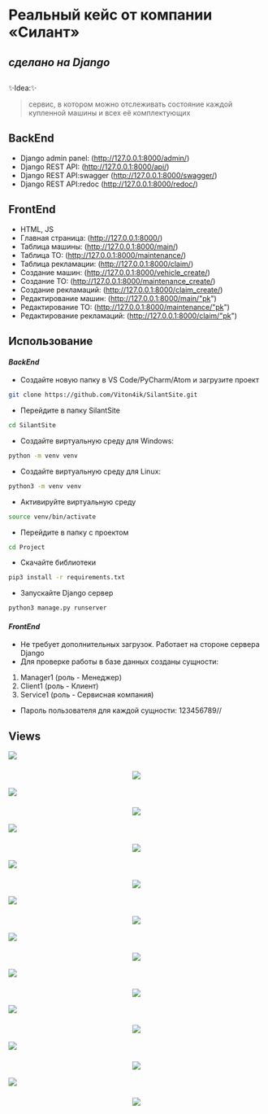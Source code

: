 # Реальный кейс от компании «Силант»

## _сделано на Django_

##
✨Idea:✨
> сервис, в котором можно отслеживать состояние каждой купленной машины и всех её комплектующих

## BackEnd

- Django admin panel: (http://127.0.0.1:8000/admin/) 
- Django REST API: (http://127.0.0.1:8000/api/)
- Django REST API:swagger (http://127.0.0.1:8000/swagger/)
- Django REST API:redoc (http://127.0.0.1:8000/redoc/)

## FrontEnd

- HTML, JS
- Главная страница: (http://127.0.0.1:8000/)
- Таблица машины: (http://127.0.0.1:8000/main/)
- Таблица ТО: (http://127.0.0.1:8000/maintenance/)
- Таблица рекламации: (http://127.0.0.1:8000/claim/)
- Создание машин: (http://127.0.0.1:8000/vehicle_create/)
- Создание ТО: (http://127.0.0.1:8000/maintenance_create/)
- Создание рекламаций: (http://127.0.0.1:8000/claim_create/)
- Редактирование машин: (http://127.0.0.1:8000/main/"pk")
- Редактирование ТО: (http://127.0.0.1:8000/maintenance/"pk")
- Редактирование рекламаций: (http://127.0.0.1:8000/claim/"pk")


## Использование
#### _BackEnd_

- Создайте новую папку в VS Code/PyCharm/Atom и загрузите проект

```sh
git clone https://github.com/Viton4ik/SilantSite.git

```
- Перейдите в папку SilantSite
```sh
cd SilantSite
```
- Создайте виртуальную среду  для Windows:

```sh
python -m venv venv
```
- Создайте виртуальную среду  для Linux:
```sh
python3 -m venv venv
```
- Активируйте виртуальную среду

```sh
source venv/bin/activate
```
- Перейдите в папку с проектом
```sh
cd Project
```
- Скачайте библиотеки

```sh
pip3 install -r requirements.txt
```
- Запускайте Django сервер

```sh
python3 manage.py runserver
```
#### _FrontEnd_

- Не требует дополнительных загрузок. Работает на стороне сервера Django
- Для проверке работы в базе данных созданы сущности: 
1. Manager1 (роль - Менеджер)
2. Client1 (роль - Клиент)
3. Service1 (роль - Сервисная компания)
- Пароль пользователя для каждой сущности: 123456789//


## Views

<img src="https://img.shields.io/static/v1?label=1&message=localhost&color=9cf"/>
<h3 align="center"><img src="https://github.com/Viton4ik/SilantSite/blob/master/pic/localhost.png"/></h3> 

<img src="https://img.shields.io/static/v1?label=2&message=main&color=9cf"/>
<h3 align="center"><img src="https://github.com/Viton4ik/SilantSite/blob/master/pic/main.png"/></h3> 

<img src="https://img.shields.io/static/v1?label=3&message=maintenance&color=9cf"/>
<h3 align="center"><img src="https://github.com/Viton4ik/SilantSite/blob/master/pic/maintenance.png"/></h3> 

<img src="https://img.shields.io/static/v1?label=4&message=claim&color=9cf"/>
<h3 align="center"><img src="https://github.com/Viton4ik/SilantSite/blob/master/pic/claim.png"/></h3> 

<img src="https://img.shields.io/static/v1?label=5&message=edit_create&color=9cf"/>
<h3 align="center"><img src="https://github.com/Viton4ik/SilantSite/blob/master/pic/edit_create.png"/></h3> 

<img src="https://img.shields.io/static/v1?label=6&message=filters&color=9cf"/>
<h3 align="center"><img src="https://github.com/Viton4ik/SilantSite/blob/master/pic/filters.png"/></h3> 

<img src="https://img.shields.io/static/v1?label=7&message=dict&color=9cf"/>
<h3 align="center"><img src="https://github.com/Viton4ik/SilantSite/blob/master/pic/dict.png"/></h3>

<img src="https://img.shields.io/static/v1?label=8&message=api&color=9cf"/>
<h3 align="center"><img src="https://github.com/Viton4ik/SilantSite/blob/master/pic/api.png"/></h3>

<img src="https://img.shields.io/static/v1?label=9&message=redoc&color=9cf"/>
<h3 align="center"><img src="https://github.com/Viton4ik/SilantSite/blob/master/pic/redoc.png"/></h3>

<img src="https://img.shields.io/static/v1?label=10&message=swagger&color=9cf"/>
<h3 align="center"><img src="https://github.com/Viton4ik/SilantSite/blob/master/pic/swagger.png"/></h3>